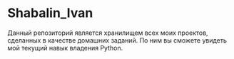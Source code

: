 # Shabalin_Ivan
Данный репозиторий является хранилищем всех моих проектов, сделанных в качестве домашних заданий.
По ним вы сможете увидеть мой текущий навык владения Python.
